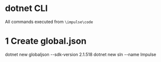 # dotnet CLI

All commands executed from `\impulse\code`



# 1 Create global.json 
dotnet new globaljson --sdk-version 2.1.518
dotnet new sln --name Impulse